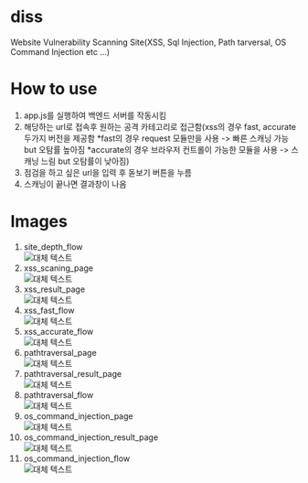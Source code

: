 # diss
Website Vulnerability Scanning Site(XSS, Sql Injection, Path tarversal, OS Command Injection etc ...)

# How to use
1. app.js를 실행하여 백엔드 서버를 작동시킴
2. 해당하는 url로 접속후 원하는 공격 카테고리로 접근함(xss의 경우 fast, accurate 두가지 버전을 제공함 *fast의 경우 request 모듈만을 사용 -> 빠른 스캐닝 가능 but 오탐률 높아짐 *accurate의 경우 브라우저 컨트롤이 가능한 모듈을 사용 -> 스캐닝 느림 but 오탐률이 낮아짐)
3. 점검을 하고 싶은 url을 입력 후 돋보기 버튼을 누름
4. 스캐닝이 끝나면 결과창이 나옴

# Images
1. site_depth_flow  
![대체 텍스트](./how-to-use/images/depth_flow.png)
2. xss_scaning_page  
![대체 텍스트](./how-to-use/images/xss.png)
3. xss_result_page  
![대체 텍스트](./how-to-use/images/xss_res.png)
4. xss_fast_flow  
![대체 텍스트](./how-to-use/images/xss_flow_fast.png)
5. xss_accurate_flow  
![대체 텍스트](./how-to-use/images/xss_flow_acc.png)
6. pathtraversal_page  
![대체 텍스트](./how-to-use/images/pathtrav.png)
7. pathtraversal_result_page  
![대체 텍스트](./how-to-use/images/pathtrav_res.png)
8. pathtraversal_flow  
![대체 텍스트](./how-to-use/images/path_flow.png)
9. os_command_injection_page  
![대체 텍스트](./how-to-use/images/oscmnd.png)
10. os_command_injection_result_page  
![대체 텍스트](./how-to-use/images/os_cmnd_res.png)
11. os_command_injection_flow  
![대체 텍스트](./how-to-use/images/os_cmnd_flow.png)
